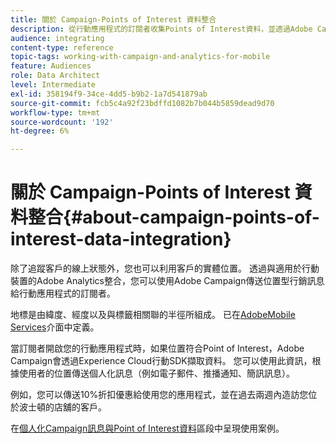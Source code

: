 ```yaml
---
title: 關於 Campaign-Points of Interest 資料整合
description: 從行動應用程式的訂閱者收集Points of Interest資料，並透過Adobe Campaign中的整合傳送位置型行銷訊息給訂閱者。
audience: integrating
content-type: reference
topic-tags: working-with-campaign-and-analytics-for-mobile
feature: Audiences
role: Data Architect
level: Intermediate
exl-id: 358194f9-34ce-4dd5-b9b2-1a7d541879ab
source-git-commit: fcb5c4a92f23bdffd1082b7b044b5859dead9d70
workflow-type: tm+mt
source-wordcount: '192'
ht-degree: 6%

---
```


# 關於 Campaign-Points of Interest 資料整合{#about-campaign-points-of-interest-data-integration}

除了追蹤客戶的線上狀態外，您也可以利用客戶的實體位置。 透過與適用於行動裝置的Adobe Analytics整合，您可以使用Adobe Campaign傳送位置型行銷訊息給行動應用程式的訂閱者。

地標是由緯度、經度以及與標籤相關聯的半徑所組成。 已在[AdobeMobile Services](https://experienceleague.adobe.com/docs/mobile-services/using/home.html?lang=zh-Hant)介面中定義。

當訂閱者開啟您的行動應用程式時，如果位置符合Point of Interest，Adobe Campaign會透過Experience Cloud行動SDK擷取資料。 您可以使用此資訊，根據使用者的位置傳送個人化訊息（例如電子郵件、推播通知、簡訊訊息）。

例如，您可以傳送10%折扣優惠給使用您的應用程式，並在過去兩週內造訪您位於波士頓的店舖的客戶。

在[個人化Campaign訊息與Point of Interest資料](../../integrating/using/personalizing-campaign-messages-with-point-of-interest-data.md)區段中呈現使用案例。
